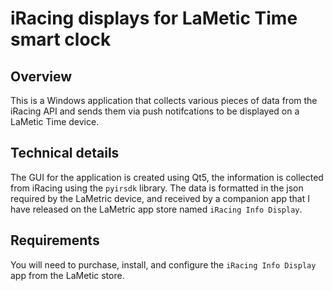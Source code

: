# iRacing displays for LaMetic Time smart clock

## Overview

This is a Windows application that collects various pieces of data from the iRacing API and sends them via push notifcations to be displayed on a LaMetic Time device.

## Technical details

The GUI for the application is created using Qt5, the information is collected from iRacing using the `pyirsdk` library. The data is formatted in the json required by the LaMetric device, and received by a companion app that I have released on the LaMetric app store named `iRacing Info Display`.

## Requirements

You will need to purchase, install, and configure the `iRacing Info Display` app from the LaMetic store.